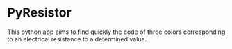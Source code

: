 # PyResistor
This python app aims to find quickly the code of three colors corresponding to an electrical resistance to a determined value.

